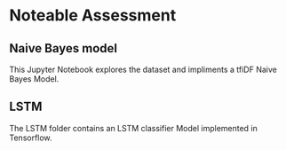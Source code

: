 # Noteable Assessment

## Naive Bayes model

This Jupyter Notebook explores the dataset and impliments a tfiDF Naive Bayes
Model.

## LSTM

The LSTM folder contains an LSTM classifier Model implemented in Tensorflow.
